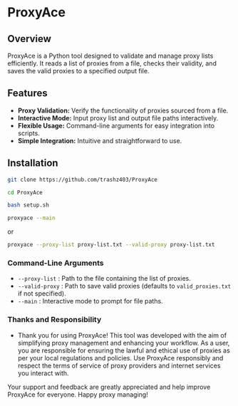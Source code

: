 # ProxyAce

## Overview

ProxyAce is a Python tool designed to validate and manage proxy lists efficiently. It reads a list of proxies from a file, checks their validity, and saves the valid proxies to a specified output file.

## Features

- **Proxy Validation:** Verify the functionality of proxies sourced from a file.
- **Interactive Mode:** Input proxy list and output file paths interactively.
- **Flexible Usage:** Command-line arguments for easy integration into scripts.
- **Simple Integration:** Intuitive and straightforward to use.

## Installation

```bash
git clone https://github.com/trashz403/ProxyAce
```

```bash
cd ProxyAce
```

```bash
bash setup.sh
```

```bash
proxyace --main
```

or 

```bash
proxyace --proxy-list proxy-list.txt --valid-proxy proxy-list.txt
```

### Command-Line Arguments

- `--proxy-list` : Path to the file containing the list of proxies.
- `--valid-proxy` : Path to save valid proxies (defaults to `valid_proxies.txt` if not specified).
- `--main` : Interactive mode to prompt for file paths.

### Thanks and Responsibility

- Thank you for using ProxyAce! This tool was developed with the aim of simplifying proxy management and enhancing your workflow. As a user, you are responsible for ensuring the lawful and ethical use of proxies as per your local regulations and policies. Use ProxyAce responsibly and respect the terms of service of proxy providers and internet services you interact with.

Your support and feedback are greatly appreciated and help improve ProxyAce for everyone. Happy proxy managing!
